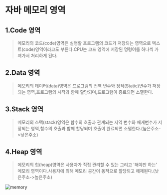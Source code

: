 # 자바 메모리 영역

## 1.Code 영역
> 메모리의 코드(code)영역은 실행할 프로그램의 코드가 저장되는 영역으로 텍스트(code)영역이라고도 부른다.CPU는 코드 영역에 저장된 명령어를 하나씩 가져가서 처리하게 된다.

## 2.Data 영역
>메모리의 데이터(data)영역은 프로그램의 전역 변수와 정적(Static)변수가 저장되는 영역,프로그램의 시작과 함께 할당되며,프로그램이 종료되면 소멸한다.

## 3.Stack 영역
>메모리의 스택(stack)영역은 함수의 호출과 관계되는 지역 변수와 매게변수가 저장되는 영역,함수의 호출과 함께 할당되며 호출이 완료되면 소멸한다.(높은주소->낮은주소)

## 4.Heap 영역
>메모리의 힙(heap)영역은 사용자가 직접 관리할 수 있는 그리고 '해야만 하는' 메모리 영역이다.사용자에 의해 메모리 공간이 동적으로 할당되고 해제된다.(낮은주소->높은주소)

![memory](https://user-images.githubusercontent.com/60641307/75229891-24d91800-57f6-11ea-9bc4-84c329c4213b.png)
